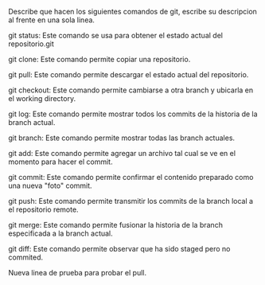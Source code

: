 Describe que hacen los siguientes comandos de git, escribe su descripcion al frente en una sola linea.

git status: Este comando se usa para obtener el estado actual del repositorio.git

git clone: Este comando permite copiar una repositorio.

git pull: Este comando permite descargar el estado actual del repositorio.

git checkout: Este comando permite cambiarse a otra branch y ubicarla en el working directory.

git log: Este comando permite mostrar todos los commits de la historia de la branch actual.

git branch: Este comando permite mostrar todas las branch actuales.

git add: Este comando permite agregar un archivo tal cual se ve en el momento para hacer el commit.

git commit: Este comando permite confirmar el contenido preparado como una nueva "foto" commit.

git push: Este comando permite transmitir los commits de la branch local a el repositorio remote.

git merge: Este comando permite fusionar la historia de la branch especificada a la branch actual.

git diff: Este comando permite observar que ha sido staged pero no commited.

Nueva linea de prueba para probar el pull.
